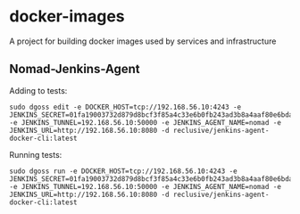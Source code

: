 # docker-images
A project for building docker images used by services and infrastructure

## Nomad-Jenkins-Agent

Adding to tests:
```
sudo dgoss edit -e DOCKER_HOST=tcp://192.168.56.10:4243 -e JENKINS_SECRET=01fa19003732d879d8bcf3f85a4c33e6b0fb243ad3b8a4aaf80e6bda6bae0942  -e JENKINS_TUNNEL=192.168.56.10:50000 -e JENKINS_AGENT_NAME=nomad -e JENKINS_URL=http://192.168.56.10:8080 -d reclusive/jenkins-agent-docker-cli:latest
```
Running tests:
```
sudo dgoss run -e DOCKER_HOST=tcp://192.168.56.10:4243 -e JENKINS_SECRET=01fa19003732d879d8bcf3f85a4c33e6b0fb243ad3b8a4aaf80e6bda6bae0942  -e JENKINS_TUNNEL=192.168.56.10:50000 -e JENKINS_AGENT_NAME=nomad -e JENKINS_URL=http://192.168.56.10:8080 -d reclusive/jenkins-agent-docker-cli:latest
````
